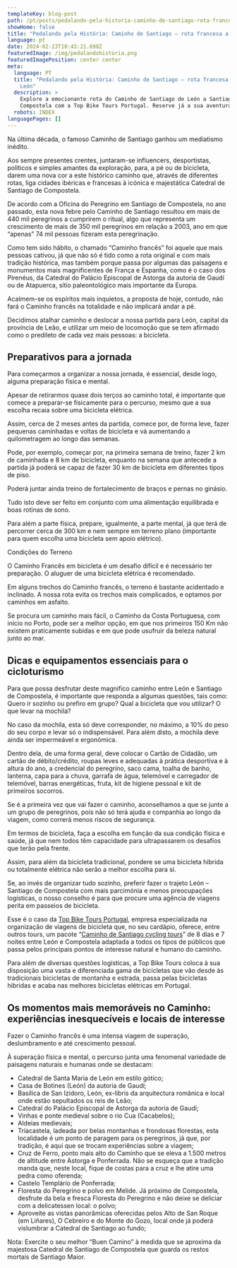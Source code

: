 ```yaml
---
templateKey: blog-post
path: /pt/posts/pedalando-pela-historia-caminho-de-santiago-rota-francesa-a-partir-de-leon//
showHome: false
title: "Pedalando pela História: Caminho de Santiago – rota francesa a partir de León"
language: pt
date: 2024-02-23T10:43:21.698Z
featuredImage: /img/pedalandohistoria.png
featuredImagePosition: center center
meta:
  language: PT
  title: "Pedalando pela História: Caminho de Santiago – rota francesa a partir de
    León"
  description: >
    Explore a emocionante rota do Caminho de Santiago de León a Santiago de
    Compostela com a Top Bike Tours Portugal. Reserve já a sua aventura!
  robots: INDEX
languagePages: []
---
```

Na última década, o famoso Caminho de Santiago ganhou um mediatismo inédito.

Aos sempre presentes crentes, juntaram-se influencers, desportistas, políticos e simples amantes da exploração, para, a pé ou de bicicleta, darem uma nova cor a este histórico caminho que, através de diferentes rotas, liga cidades ibéricas e francesas à icónica e majestática Catedral de Santiago de Compostela.

De acordo com a Oficina do Peregrino em Santiago de Compostela, no ano passado, esta nova febre pelo Caminho de Santiago resultou em mais de 440 mil peregrinos a cumprirem o ritual, algo que representa um crescimento de mais de 350 mil peregrinos em relação a 2003, ano em que “apenas” 74 mil pessoas fizeram esta peregrinação.

Como tem sido hábito, o chamado “Caminho francês” foi aquele que mais pessoas cativou, já que não só é tido como a rota original e com mais tradição histórica, mas também porque passa por algumas das paisagens e monumentos mais magnificentes de França e Espanha, como é o caso dos Pirenéus, da Catedral do Palácio Episcopal de Astorga da autoria de Gaudí ou de Atapuerca, sítio paleontológico mais importante da Europa.

Acalmem-se os espíritos mais inquietos, a proposta de hoje, contudo, não fará o Caminho francês na totalidade e não implicará andar a pé.

Decidimos atalhar caminho e deslocar a nossa partida para León, capital da província de Leão, e utilizar um meio de locomoção que se tem afirmado como o predileto de cada vez mais pessoas: a bicicleta. 

## Preparativos para a jornada

Para começarmos a organizar a nossa jornada, é essencial, desde logo, alguma preparação física e mental.

Apesar de retirarmos quase dois terços ao caminho total, é importante que comece a preparar-se fisicamente para o percurso, mesmo que a sua escolha recaia sobre uma bicicleta elétrica.

Assim, cerca de 2 meses antes da partida, comece por, de forma leve, fazer pequenas caminhadas e voltas de bicicleta e vá aumentando a quilometragem ao longo das semanas.

Pode, por exemplo, começar por, na primeira semana de treino, fazer 2 km de caminhada e 8 km de bicicleta, enquanto na semana que antecede a partida já poderá se capaz de fazer 30 km de bicicleta em diferentes tipos de piso.

Poderá juntar ainda treino de fortalecimento de braços e pernas no ginásio.

Tudo isto deve ser feito em conjunto com uma alimentação equilibrada e boas rotinas de sono.

Para além a parte física, prepare, igualmente, a parte mental, já que terá de percorrer cerca de 300 km e nem sempre em terreno plano (importante para quem escolha uma bicicleta sem apoio elétrico).

Condições do Terreno

O Caminho Francês em bicicleta é um desafio difícil e é necessário ter preparação. O aluguer de uma bicicleta elétrica é recomendado.

Em alguns trechos do Caminho francês, o terreno é bastante acidentado e inclinado. A nossa rota evita os trechos mais complicados, e optamos por caminhos em asfalto.

Se procura um caminho mais fácil, o Caminho da Costa Portuguesa, com início no Porto, pode ser a melhor opção, em que nos primeiros 150 Km não existem praticamente subidas e em que pode usufruir da beleza natural junto ao mar.

## Dicas e equipamentos essenciais para o cicloturismo

Para que possa desfrutar deste magnifico caminho entre León e Santiago de Compostela, é importante que responda a algumas questões, tais como: Quero ir sozinho ou prefiro em grupo? Qual a bicicleta que vou utilizar? O que levar na mochila?

No caso da mochila, esta só deve corresponder, no máximo, a 10% do peso do seu corpo e levar só o indispensável. Para além disto, a mochila deve ainda ser impermeável e ergonómica.

Dentro dela, de uma forma geral, deve colocar o Cartão de Cidadão, um cartão de débito/crédito, roupas leves e adequadas à prática desportiva e à altura do ano, a credencial do peregrino, saco cama, toalha de banho, lanterna, capa para a chuva, garrafa de água, telemóvel e carregador de telemóvel, barras energéticas, fruta, kit de higiene pessoal e kit de primeiros socorros.

Se é a primeira vez que vai fazer o caminho, aconselhamos a que se junte a um grupo de peregrinos, pois não só terá ajuda e companhia ao longo da viagem, como correrá menos riscos de segurança.

Em termos de bicicleta, faça a escolha em função da sua condição física e saúde, já que nem todos têm capacidade para ultrapassarem os desafios que terão pela frente.

Assim, para além da bicicleta tradicional, pondere se uma bicicleta hibrida ou totalmente elétrica não serão a melhor escolha para si.

Se, ao invés de organizar tudo sozinho, preferir fazer o trajeto León – Santiago de Compostela com mais parcimónia e menos preocupações logísticas, o nosso conselho é para que procure uma agência de viagens perita em passeios de bicicleta.

Esse é o caso da [Top Bike Tours Portugal](https://topbiketoursportugal.com/), empresa especializada na organização de viagens de bicicleta que, no seu cardápio, oferece, entre outros tours, um pacote “[Caminho de Santiago cycling tours](https://topbiketoursportugal.com/bike-tour-camino-desantiago-)” de 8 dias e 7 noites entre León e Compostela adaptada a todos os tipos de públicos que passa pelos principais pontos de interesse natural e humano do caminho.

Para além de diversas questões logísticas, a Top Bike Tours coloca à sua disposição uma vasta e diferenciada gama de bicicletas que vão desde às tradicionais bicicletas de montanha e estrada, passa pelas bicicletas hibridas e acaba nas melhores bicicletas elétricas em Portugal.

## Os momentos mais memoráveis no Caminho: experiências inesquecíveis e locais de interesse

Fazer o Caminho francês é uma intensa viagem de superação, deslumbramento e até crescimento pessoal.

À superação física e mental, o percurso junta uma fenomenal variedade de paisagens naturais e humanas onde se destacam:

* Catedral de Santa Maria de León em estilo gótico;
* Casa de Botines (León) da autoria de Gaudí;
* Basílica de San Izidoro, León, ex-libris da arquitectura românica e local onde estão sepultados os reis de Leão;
* Catedral do Palácio Episcopal de Astorga da autoria de Gaudí;
* Vinhas e ponte medieval sobre o rio Cua (Cacabelos);
* Aldeias medievais;
* Tríacastela, ladeada por belas montanhas e frondosas florestas, esta localidade é um ponto de paragem para os peregrinos, já que, por tradição, é aqui que se trocam experiências sobre a viagem;
* Cruz de Ferro, ponto mais alto do Caminho que se eleva a 1.500 metros de altitude entre Astorga e Ponferrada. Não se esqueça que a tradição manda que, neste local, fique de costas para a cruz e lhe atire uma pedra como oferenda;
* Castelo Templário de Ponferrada;
* Floresta do Peregrino e polvo em Melide. Já próximo de Compostela, desfrute da bela e fresca Floresta do Peregrino e não deixe se deliciar com a delicatessen local: o polvo;
* Aproveite as vistas panorâmicas oferecidas pelos Alto de San Roque (em Liñares), O Cebreiro e do Monte do Gozo, local onde já poderá vislumbrar a Catedral de Santiago ao fundo;

Nota: Exercite o seu melhor “Buen Camino” à medida que se aproxima da majestosa Catedral de Santiago de Compostela que guarda os restos mortais de Santiago Maior.